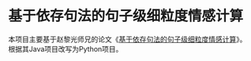 # 基于依存句法的句子级细粒度情感计算
本项目主要基于赵黎光师兄的论文《[基于依存句法的句子级细粒度情感计算](http://kns.cnki.net/KCMS/detail/detail.aspx?dbcode=CMFD&dbname=CMFD201502&filename=1015989446.nh&uid=WEEvREcwSlJHSldRa1Fhb09jMjQxNjlJYVBEVjZIOEVUcE9zdm51S2Jydz0=$9A4hF_YAuvQ5obgVAqNKPCYcEjKensW4ggI8Fm4gTkoUKaID8j8gFw!!&v=MTMxNzMzcVRyV00xRnJDVVJMMmZZdVpwRnlqbFZiek9WRjI2Rzdxd0Y5WElxWkViUElSOGVYMUx1eFlTN0RoMVQ=)》。  
根据其Java项目改写为Python项目。
